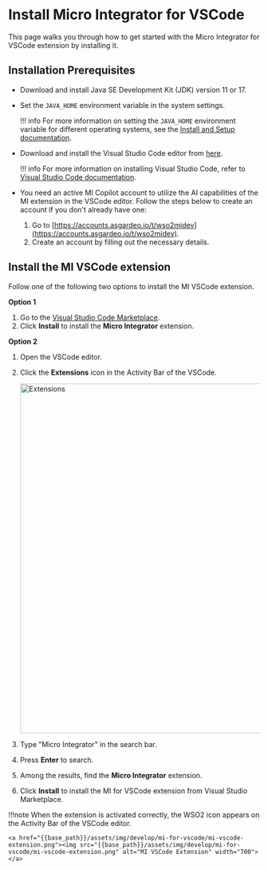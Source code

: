 # Install Micro Integrator for VSCode

This page walks you through how to get started with the Micro Integrator for VSCode extension by installing it.

## Installation Prerequisites

- Download and install Java SE Development Kit (JDK) version 11 or 17.

- Set the `JAVA_HOME` environment variable in the system settings.

    !!! info
        For more information on setting the `JAVA_HOME` environment variable for different operating systems, see the [Install and Setup documentation](https://mi.docs.wso2.com/en/latest/install-and-setup/install/installing-mi/#setting-up-java_home).

- Download and install the Visual Studio Code editor from [here](https://code.visualstudio.com/download).

    !!! info
        For more information on installing Visual Studio Code, refer to [Visual Studio Code documentation](https://code.visualstudio.com/docs/setup/setup-overview).

- You need an active MI Copilot account to utilize the AI capabilities of the MI extension in the VSCode editor. Follow the steps below to create an account if you don't already have one:
    1. Go to [https://accounts.asgardeo.io/t/wso2midev](https://accounts.asgardeo.io/t/wso2midev).
    2. Create an account by filling out the necessary details.

## Install the MI VSCode extension

Follow one of the following two options to install the MI VSCode extension.

**Option 1**

1. Go to the [Visual Studio Code Marketplace](https://marketplace.visualstudio.com/items?itemName=WSO2.micro-integrator).
2. Click **Install** to install the **Micro Integrator** extension.


**Option 2**

1. Open the VSCode editor.
2. Click the **Extensions** icon in the Activity Bar of the VSCode.

    <a href="{{base_path}}/assets/img/develop/mi-for-vscode/extensions.png"><img src="{{base_path}}/assets/img/develop/mi-for-vscode/extensions.png" alt="Extensions" width="700"></a>

3. Type "Micro Integrator" in the search bar. 
4. Press **Enter** to search. 
5. Among the results, find the **Micro Integrator** extension.
6. Click **Install** to install the MI for VSCode extension from Visual Studio Marketplace.

!!!note
    When the extension is activated correctly, the WSO2 icon appears on the Activity Bar of the VSCode editor.

    <a href="{{base_path}}/assets/img/develop/mi-for-vscode/mi-vscode-extension.png"><img src="{{base_path}}/assets/img/develop/mi-for-vscode/mi-vscode-extension.png" alt="MI VSCode Extension" width="700"></a>
  
<!--
!!!info "What's Next?"
    - See [Build and Run]({{base_path}}/develop/mi-for-vscode/build-and-run) to get started with MI VSCode extension.
    - See [Debugging]({{base_path}}/develop/mi-for-vscode/debugging) to learn about debugging.
-->
